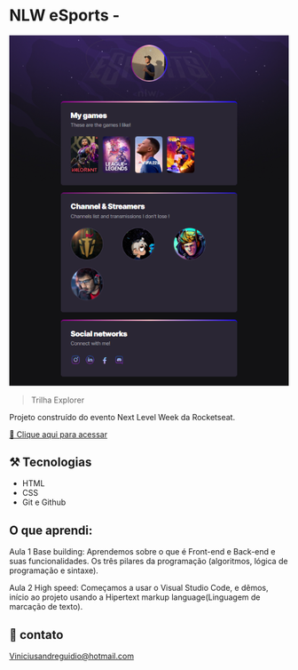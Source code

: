 
# NLW eSports -  


![preview](./.github/Preview.png)

> Trilha Explorer

Projeto construído do evento Next Level Week da Rocketseat.


[ 🔗 Clique aqui para acessar](https://VinnySoares12.github.io/NLW-eSports)




## ⚒️ Tecnologias 

- HTML
- CSS
- Git e Github

## O que aprendi:
 Aula 1
Base building: Aprendemos sobre o que é Front-end e Back-end e suas funcionalidades. Os três pilares da programação (algoritmos, lógica de programação e sintaxe).

Aula 2
High speed: Começamos a usar o Visual Studio Code, e dêmos, início ao projeto usando a Hipertext markup language(Linguagem de marcação de texto).

## 💛 contato

 Viniciusandreguidio@hotmail.com





